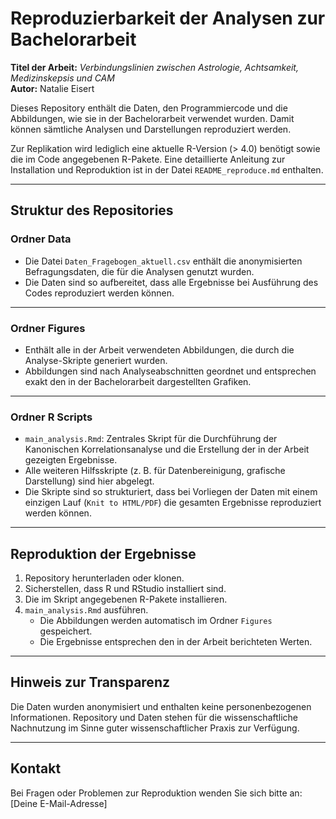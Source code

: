 # Reproduzierbarkeit der Analysen zur Bachelorarbeit  
**Titel der Arbeit:** *Verbindungslinien zwischen Astrologie, Achtsamkeit, Medizinskepsis und CAM*  
**Autor:** Natalie Eisert  

Dieses Repository enthält die Daten, den Programmiercode und die Abbildungen, wie sie in der Bachelorarbeit verwendet wurden. Damit können sämtliche Analysen und Darstellungen reproduziert werden.  

Zur Replikation wird lediglich eine aktuelle R-Version (> 4.0) benötigt sowie die im Code angegebenen R-Pakete. Eine detaillierte Anleitung zur Installation und Reproduktion ist in der Datei `README_reproduce.md` enthalten.  

---

## Struktur des Repositories

### Ordner **Data**
- Die Datei `Daten_Fragebogen_aktuell.csv` enthält die anonymisierten Befragungsdaten, die für die Analysen genutzt wurden.  
- Die Daten sind so aufbereitet, dass alle Ergebnisse bei Ausführung des Codes reproduziert werden können.  

---

### Ordner **Figures**
- Enthält alle in der Arbeit verwendeten Abbildungen, die durch die Analyse-Skripte generiert wurden.  
- Abbildungen sind nach Analyseabschnitten geordnet und entsprechen exakt den in der Bachelorarbeit dargestellten Grafiken.  

---

### Ordner **R Scripts**
- `main_analysis.Rmd`: Zentrales Skript für die Durchführung der Kanonischen Korrelationsanalyse und die Erstellung der in der Arbeit gezeigten Ergebnisse.  
- Alle weiteren Hilfsskripte (z. B. für Datenbereinigung, grafische Darstellung) sind hier abgelegt.  
- Die Skripte sind so strukturiert, dass bei Vorliegen der Daten mit einem einzigen Lauf (`Knit to HTML/PDF`) die gesamten Ergebnisse reproduziert werden können.  

---

## Reproduktion der Ergebnisse
1. Repository herunterladen oder klonen.  
2. Sicherstellen, dass R und RStudio installiert sind.  
3. Die im Skript angegebenen R-Pakete installieren.  
4. `main_analysis.Rmd` ausführen.  
   - Die Abbildungen werden automatisch im Ordner `Figures` gespeichert.  
   - Die Ergebnisse entsprechen den in der Arbeit berichteten Werten.  

---

## Hinweis zur Transparenz
Die Daten wurden anonymisiert und enthalten keine personenbezogenen Informationen. Repository und Daten stehen für die wissenschaftliche Nachnutzung im Sinne guter wissenschaftlicher Praxis zur Verfügung.  

---

## Kontakt
Bei Fragen oder Problemen zur Reproduktion wenden Sie sich bitte an:  
[Deine E-Mail-Adresse]  
